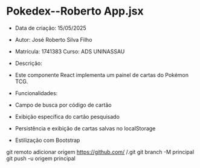# Pokedex--Roberto App.jsx
* Data de criação: 15/05/2025
* Autor: José Roberto Silva Filho
* Matrícula: 1741383  Curso: ADS  UNINASSAU

* Descrição:
* Este componente React implementa um painel de cartas do Pokémon TCG.
* Funcionalidades:
* Campo de busca por código de cartão
* Exibição específica do cartão pesquisado
* Persistência e exibição de cartas salvas no localStorage
* Estilização com Bootstrap

git remoto adicionar origem https://github.com/ /.git
git branch -M principal
git push -u origem principal

